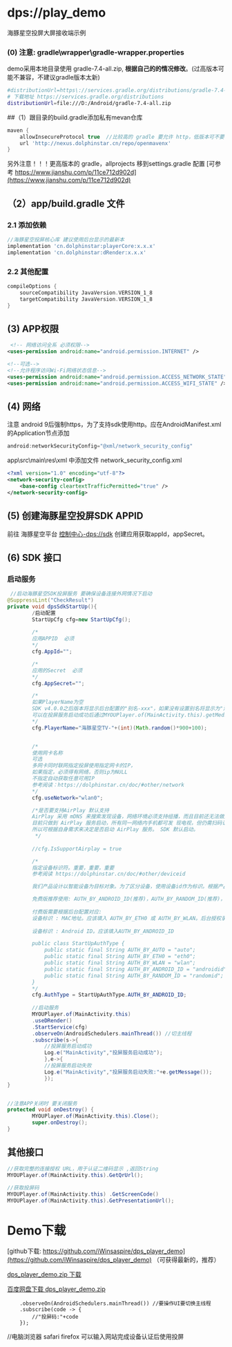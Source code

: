 # dps://play_demo

海豚星空投屏大屏接收端示例

### (0) 注意: gradle\wrapper\gradle-wrapper.properties 
demo采用本地目录使用 gradle-7.4-all.zip, **根据自己的的情况修改**。(过高版本可能不兼容，不建议gradle版本太新)
```bash 
#distributionUrl=https\://services.gradle.org/distributions/gradle-7.4-all.zip
# 下载地址 https://services.gradle.org/distributions
distributionUrl=file:///D:/Android/gradle-7.4-all.zip
```

##（1）跟目录的build.gradle添加私有mevan仓库
```groovy
maven {
    allowInsecureProtocol true  //比较高的 gradle 要允许 http，低版本可不要
    url 'http://nexus.dolphinstar.cn/repo/openmavenx'
}
```
另外注意！！！更高版本的 gradle，allprojects 移到settings.gradle 配置 [可参考 https://www.jianshu.com/p/11ce712d902d](https://www.jianshu.com/p/11ce712d902d)


## （2）app/build.gradle 文件

### 2.1 添加依赖
```groovy
//海豚星空投屏核心库 建议使用后台显示的最新本
implementation 'cn.dolphinstar:playerCore:x.x.x'
implementation 'cn.dolphinstar:dRender:x.x.x'
```

### 2.2 其他配置

```groovy
compileOptions {
    sourceCompatibility JavaVersion.VERSION_1_8
    targetCompatibility JavaVersion.VERSION_1_8
}
```

## (3) APP权限
```xml
 <!-- 网络访问全系 必须权限-->
<uses-permission android:name="android.permission.INTERNET" />

<!--可选-->
<!--允许程序访问Wi-Fi网络状态信息-->
<uses-permission android:name="android.permission.ACCESS_NETWORK_STATE" />
<uses-permission android:name="android.permission.ACCESS_WIFI_STATE" />
```


## (4) 网络
注意 android 9后强制https，为了支持sdk使用http。应在AndroidManifest.xml的Application节点添加
```groovy
android:networkSecurityConfig="@xml/network_security_config"
```
app\src\main\res\xml 中添加文件 network_security_config.xml

```xml
<?xml version="1.0" encoding="utf-8"?>
<network-security-config>
    <base-config cleartextTrafficPermitted="true" />
</network-security-config>
```

## (5) 创建海豚星空投屏SDK APPID

前往 海豚星空平台 [控制中心-dps://sdk](https://client.dolphinstar.cn/) 创建应用获取appId，appSecret。

## (6) SDK 接口

### 启动服务
```java
 //启动海豚星空SDK投屏服务 要确保设备连接外网情况下启动
@SuppressLint("CheckResult")
private void dpsSdkStartUp(){
        /启动配置
        StartUpCfg cfg=new StartUpCfg();
        
        /*
        应用APPID  必须        
        */
        cfg.AppId="";

        /*
        应用的Secret  必须
        */
        cfg.AppSecret=""; 

        /*
        如果PlayerName为空
        SDK v4.0.0之后版本将显示后台配置的"别名-xxx"，如果没有设置别名将显示为"海豚星空TV-xxx" 
        可以在投屏服务启动成功后通过MYOUPlayer.of(MainActivity.this).getMediaRenderName()获取
        */
        cfg.PlayerName="海豚星空TV-"+(int)(Math.random()*900+100);


        /*
        使用网卡名称 
        可选 
        多网卡同时联网指定投屏使用指定网卡的IP，
        如果指定，必须得有网络，否则ip为NULL 
        不指定自动获取任意可用IP
        参考阅读：https://dolphinstar.cn/doc/#other/network
        */
        cfg.useNetwork="wlan0";

        /*是否要支持AirPlay 默认支持
        AirPlay 采用 mDNS 来搜索发现设备，网络环境必须支持组播，而且目前还无法做到像 DLNA 那样扫码后的设备一对一发现，
        目前只做到 AirPlay 服务启动，所有同一网络内手机都可发 现电视，但仍需扫码认证才可投屏。 
        所以可根据自身需求来决定是否启动 AirPlay 服务。 SDK 默认启动。
         */
        
        //cfg.IsSupportAirplay = true

        /*
        指定设备标识符。重要，重要，重要
        参考阅读 https://dolphinstar.cn/doc/#other/deviceid

        我们产品设计以智能设备为目标对象。为了区分设备，使用设备id作为标识。根据产品需要，我们目前支持多种形式的设备标识。

        免费版推荐使用: AUTH_BY_ANDROID_ID(推荐)，AUTH_BY_RANDOM_ID(推荐)，AUTH_BY_AUTO(默认)
        
        付费版需要根据后台配置对应:
        设备标识 : MAC地址。应该填入 AUTH_BY_ETH0 或 AUTH_BY_WLAN。后台授权录入有线网卡MAC则指定为 AUTH_BY_ETH0，无线网卡MAC则指定为AUTH_BY_WLAN。
        
        设备标识 : Android ID。应该填入AUTH_BY_ANDROID_ID

        public class StartUpAuthType {
            public static final String AUTH_BY_AUTO = "auto";
            public static final String AUTH_BY_ETH0 = "eth0";
            public static final String AUTH_BY_WLAN = "wlan";
            public static final String AUTH_BY_ANDROID_ID = "androidid";
            public static final String AUTH_BY_RANDOM_ID = "randomid";
        }
        */
        cfg.AuthType = StartUpAuthType.AUTH_BY_ANDROID_ID;
        
        //启动服务
        MYOUPlayer.of(MainActivity.this)
        .useDRender()
        .StartService(cfg)
        .observeOn(AndroidSchedulers.mainThread()) //切主线程
        .subscribe(s->{
            //投屏服务启动成功
            Log.e("MainActivity","投屏服务启动成功");
            },e->{
            //投屏服务启动失败
            Log.e("MainActivity","投屏服务启动失败:"+e.getMessage());
            });
}


//注意APP关闭时 要关闭服务
protected void onDestroy() {
        MYOUPlayer.of(MainActivity.this).Close();
        super.onDestroy();
}
```

## 其他接口
```java
//获取完整的连接授权 URL，用于认证二维码显示 ,返回String
MYOUPlayer.of(MainActivity.this).GetQrUrl();
  
//获取投屏码
MYOUPlayer.of(MainActivity.this) .GetScreenCode()
MYOUPlayer.of(MainActivity.this).GetPresentationUrl();
```

# Demo下载
[github下载: https://github.com/iWinsaspire/dps_player_demo](https://github.com/iWinsaspire/dps_player_demo) （可获得最新的，推荐）

[dps_player_demo.zip 下载](https://dolphinstar.cn/fs/demo/dps_player_demo.zip)

[百度网盘下载 dps_player_demo.zip](https://pan.baidu.com/s/1QAIQtLu394F-xc6BYTty8g?pwd=idps)

        .observeOn(AndroidSchedulers.mainThread()) //要操作UI要切换主线程
        .subscribe(code -> {
            //"投屏码:"+code 
        });

//电脑浏览器 safari firefox 可以输入网站完成设备认证后使用投屏